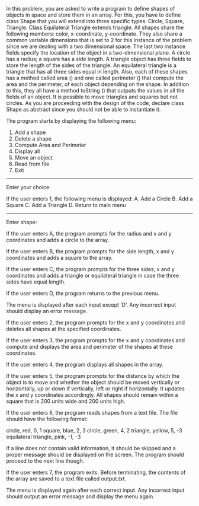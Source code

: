 In this problem, you are asked to write a program to define shapes of objects in space and store them in an array. For this, you have to define class Shape that you will extend into three specific types: Circle, Square, Triangle. Class Equilateral Triangle extends triangle. All shapes share the following members: color, x-coordinate, y-coordinate. They also share a common variable dimensions that is set to 2 for this instance of the problem since we are dealing with a two dimensional space. The last two instance fields specify the location of the object in a two-dimensional plane. A circle has a radius; a square has a side length. A triangle object has three fields to store the length of the sides of the triangle. An equilateral triangle is a triangle that has all three sides equal in length. Also, each of these shapes has a method called area () and one called perimeter () that compute the area and the perimeter, of each object depending on the shape.  In addition to this, they all have a method toString () that outputs the values in all the fields of an object.  It is possible to move triangles and squares but not circles. As you are proceeding with the design of the code, declare class Shape as abstract since you should not be able to instantiate it. 

The program starts by displaying the following menu:
1.	Add a shape
2.	Delete a shape
3.	Compute Area and Perimeter
4.	Display all
5.	Move an object
6.	Read from file
7.	Exit
- - - - - - - -
Enter your choice:

If the user enters 1, the following menu is displayed:
A.	Add a Circle
B.	Add a Square
C.	Add a Triangle
D.	Return to main menu
- -- - - - - - - -- - - - - -
Enter shape:

If the user enters A, the program prompts for the radius and x and y coordinates and adds a circle to the array. 

If the user enters B, the program prompts for the side length, x and y coordinates and adds a square to the array.

If the user enters C, the program prompts for the three sides, x and y coordinates and adds a triangle or equilateral triangle in case the three sides have equal length.

If the user enters D, the program returns to the previous menu.

The menu is displayed after each input except ‘D’. Any incorrect input should display an error message.

If the user enters 2, the program prompts for the x and y coordinates and deletes all shapes at the specified coordinates.

If the user enters 3, the program prompts for the x and y coordinates and compute and displays the area and perimeter of the shapes at these coordinates. 

If the user enters 4, the program displays all shapes in the array.

If the user enters 5, the program prompts for the distance by which the object is to move and whether the object should be moved vertically or horizontally, up or down if vertically, left or right if horizontally. It updates the x and y coordinates accordingly. All shapes should remain within a square that is 200 units wide and 200 units high.

If the user enters 6, the program reads shapes from a text file. The file should have the following format:

circle, red, 0, 1
square, blue, 2, 3
circle, green, 4, 2
triangle, yellow, 5, -3
equilateral triangle, pink, -1, -3

 If a line does not contain valid information, it should be skipped and a proper message should be displayed on the screen. The program should proceed to the next line though.

If the user enters 7, the program exits. Before terminating, the contents of the array are saved to a text file called output.txt.

The menu is displayed again after each correct input. Any incorrect input should output an error message and display the menu again.
